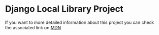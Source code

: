 # Django Local Library Project

If you want to more detailed information about this project you can check the associated link on [MDN](https://developer.mozilla.org/en-US/docs/Learn/Server-side/Django/Tutorial_local_library_website)
